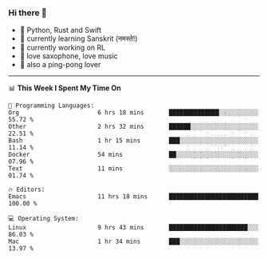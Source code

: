 ### Hi there 👋

- 📙 Python, Rust and Swift
- 🌱 currently learning Sanskrit (नमस्ते!)
- 🔭 currently working on RL
- 🎷 love saxophone, love music
- 🏓 also a ping-pong lover

<!--
**ZiqinGong/ZiqinGong** is a ✨ _special_ ✨ repository because its `README.md` (this file) appears on your GitHub profile.

Here are some ideas to get you started:

- 🔭 I’m currently working on ...
- 🌱 I’m currently learning ...
- 👯 I’m looking to collaborate on ...
- 🤔 I’m looking for help with ...
- 💬 Ask me about ...
- 📫 gongzq0301@sjtu.edu.cn
- 😄 Pronouns: ...
- ⚡ Fun fact: ...
-->

---

<!--START_SECTION:waka-->
📊 **This Week I Spent My Time On** 

```text
💬 Programming Languages: 
Org                      6 hrs 18 mins       ██████████████░░░░░░░░░░░   55.72 % 
Other                    2 hrs 32 mins       ██████░░░░░░░░░░░░░░░░░░░   22.51 % 
Bash                     1 hr 15 mins        ███░░░░░░░░░░░░░░░░░░░░░░   11.14 % 
Docker                   54 mins             ██░░░░░░░░░░░░░░░░░░░░░░░   07.96 % 
Text                     11 mins             ░░░░░░░░░░░░░░░░░░░░░░░░░   01.74 % 

🔥 Editors: 
Emacs                    11 hrs 18 mins      █████████████████████████   100.00 % 

💻 Operating System: 
Linux                    9 hrs 43 mins       ██████████████████████░░░   86.03 % 
Mac                      1 hr 34 mins        ███░░░░░░░░░░░░░░░░░░░░░░   13.97 % 
```


<!--END_SECTION:waka-->
